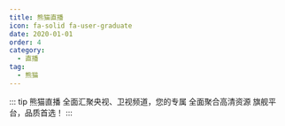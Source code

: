 ```yaml
---
title: 熊猫直播
icon: fa-solid fa-user-graduate
date: 2020-01-01
order: 4
category:
  - 直播
tag:
  - 熊猫
---
```


<ArtPlayer :src="state.Src" :config="artPlayerConfig" />

::: tip 熊猫直播
全面汇聚央视、卫视频道，您的专属 全面聚合高清资源 旗舰平台，品质首选！
:::

<script setup lang="ts">
  import { artplayerPlaylist } from 'cps/artplayer-plugin-playlist'
  import { iptv } from 'db'
  import { poster, Hls } from 'cps/artConst'
  import { useStorage } from '@vueuse/core'
  import { onMounted, nextTick, onDeactivated } from "vue";
  const vodId = "xiongmao"

  const state = useStorage(
    vodId,
    {
      Src:"",
      PlayList: []
    }
  )

  onMounted(() => {
    nextTick(async () => {
      const { data } = await iptv.find({ "name": vodId })
      state.value.PlayList = data
      state.value.Src = data[0].url
    })
  });

  const artPlayerConfig = {
    poster,
    fullscreen: true,
    fullscreenWeb: true,
    autoplay: true,
    muted: true, // Hls默认静音才能自动播放即可
    type: "Hls",
    customType: { Hls },
    plugins: [
      artplayerPlaylist({
        rebuildPlayer: true,
        autoNext: true,
        showText: false,
        playlist: state.value.PlayList
      })
    ],
  }
</script>
